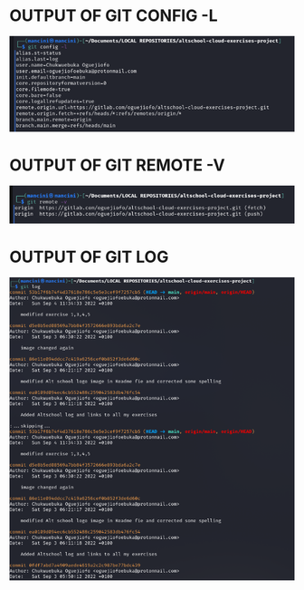 # **OUTPUT OF GIT CONFIG -L**
![](gitconfigoutput.png)

# **OUTPUT OF GIT REMOTE -V**
![](gitremotevoutput.png)

# **OUTPUT OF GIT LOG**
![](gitlogs.png)
